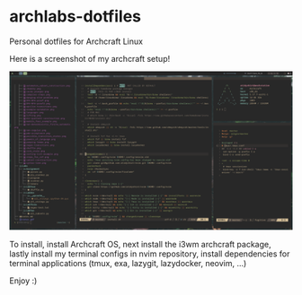 # archlabs-dotfiles

Personal dotfiles for Archcraft Linux

Here is a screenshot of my archcraft setup!

![Tiling](./previews/tiling.png)

To install, install Archcraft OS, next install the i3wm archcraft package,
lastly install my terminal configs in nvim repository, install dependencies
for terminal applications (tmux, exa, lazygit, lazydocker, neovim, ...)

Enjoy :)
